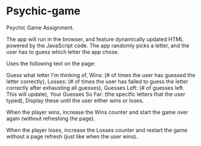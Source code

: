 # Psychic-game
Psychic Game Assignment. 

The app will run in the browser, and feature dynamically updated HTML powered by the JavaScript code.
The app randomly picks a letter, and the user has to guess which letter the app chose. 

Uses the following text on the page: 

Guess what letter I'm thinking of, Wins: (# of times the user has guessed the letter correctly), 
Losses: (# of times the user has failed to guess the letter correctly after exhausting all guesses), 
Guesses Left: (# of guesses left. This will update), 
Your Guesses So Far: (the specific letters that the user typed),
Display these until the user either wins or loses.

When the player wins, increase the Wins counter and start the game over again (without refreshing the page).

When the player loses, increase the Losses counter and restart the game without a page refresh (just like when the user wins).
